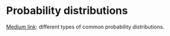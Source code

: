 # Probability distributions

[Medium link](https://medium.com/@srowen/common-probability-distributions-347e6b945ce4): different types of common probability distributions.